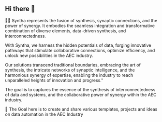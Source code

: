 ## Hi there 👋
🙋‍♀️ 
Syntha represents the fusion of synthesis, synaptic connections, and the power of synergy. It embodies the seamless integration and transformative combination of diverse elements, data-driven synthesis, and interconnectedness. 

With Syntha, we harness the hidden potentials of data, forging innovative pathways that stimulate collaborative connections, optimize efficiency, and unlock new possibilities in the AEC industry. 

Our solutions transcend traditional boundaries, embracing the art of synthesis, the intricate networks of synaptic intelligence, and the harmonious synergy of expertise, enabling the industry to reach unparalleled heights of innovation and progress."

The goal is to captures the essence of the synthesis of  interconnectedness of data and systems, and the collaborative power of synergy within the AEC industry.

🧙 The Goal here is to create and share various templates, projects and ideas on data automation in the AEC Industry
